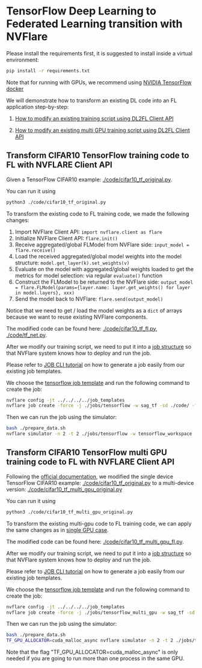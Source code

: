 # TensorFlow Deep Learning to Federated Learning transition with NVFlare

Please install the requirements first, it is suggested to install inside a virtual environment:

```bash
pip install -r requirements.txt
```

Note that for running with GPUs, we recommend using [NVIDIA TensorFlow docker](https://catalog.ngc.nvidia.com/orgs/nvidia/containers/tensorflow)

We will demonstrate how to transform an existing DL code into an FL application step-by-step:

1. [How to modify an existing training script using DL2FL Client API](#transform-cifar10-tensorflow-training-code-to-fl-with-nvflare-client-api)

2. [How to modify an existing multi GPU training script using DL2FL Client API](#transform-cifar10-tensorflow-multi-gpu-training-code-to-fl-with-nvflare-client-api)

## Transform CIFAR10 TensorFlow training code to FL with NVFLARE Client API

Given a TensorFlow CIFAR10 example: [./code/cifar10_tf_original.py](./code/cifar10_tf_original.py).

You can run it using

```bash
python3 ./code/cifar10_tf_original.py
```

To transform the existing code to FL training code, we made the following changes:

1. Import NVFlare Client API: ```import nvflare.client as flare```
2. Initialize NVFlare Client API: ```flare.init()```
3. Receive aggregated/global FLModel from NVFlare side: ```input_model = flare.receive()```
4. Load the received aggregated/global model weights into the model structure: ```model.get_layer(k).set_weights(v)```
5. Evaluate on the model with aggregated/global weights loaded to get the metrics for model selection: via regular ```evaluate()``` function
6. Construct the FLModel to be returned to the NVFlare side: ```output_model = flare.FLModel(params={layer.name: layer.get_weights() for layer in model.layers}, xxx)```
7. Send the model back to NVFlare: ```flare.send(output_model)```

Notice that we need to get / load the model weights as a ``dict`` of arrays because we want to reuse existing NVFlare components.

The modified code can be found here: [./code/cifar10_tf_fl.py](./code/cifar10_tf_fl.py), [./code/tf_net.py](./code/tf_net.py).

After we modify our training script, we need to put it into a [job structure](https://nvflare.readthedocs.io/en/latest/real_world_fl/job.html) so that NVFlare system knows how to deploy and run the job.

Please refer to [JOB CLI tutorial](../../../tutorials/job_cli.ipynb) on how to generate a job easily from our existing job templates.


We choose the [tensorflow job template](../../../../job_templates/sag_tf/) and run the following command to create the job:

```bash
nvflare config -jt ../../../../job_templates
nvflare job create -force -j ./jobs/tensorflow -w sag_tf -sd ./code/ -f config_fed_client.conf app_script=cifar10_tf_fl.py
```

Then we can run the job using the simulator:

```bash
bash ./prepare_data.sh
nvflare simulator -n 2 -t 2 ./jobs/tensorflow -w tensorflow_workspace
```


## Transform CIFAR10 TensorFlow multi GPU training code to FL with NVFLARE Client API

Following the [official documentation](https://www.tensorflow.org/guide/keras/distributed_training#single-host_multi-device_synchronous_training), we modified the single 
device TensorFlow CIFAR10 example: [./code/cifar10_tf_original.py](./code/cifar10_tf_original.py) to
a multi-device version: [./code/cifar10_tf_multi_gpu_original.py](./code/cifar10_tf_multi_gpu_original.py)

You can run it using

```bash
python3 ./code/cifar10_tf_multi_gpu_original.py
```

To transform the existing multi-gpu code to FL training code, we can apply the same changes as in [single GPU case](#transform-cifar10-tensorflow-training-code-to-fl-with-nvflare-client-api).

The modified code can be found here: [./code/cifar10_tf_multi_gpu_fl.py](./code/cifar10_tf_multi_gpu_fl.py).

After we modify our training script, we need to put it into a [job structure](https://nvflare.readthedocs.io/en/latest/real_world_fl/job.html) so that NVFlare system knows how to deploy and run the job.

Please refer to [JOB CLI tutorial](../../../tutorials/job_cli.ipynb) on how to generate a job easily from our existing job templates.


We choose the [tensorflow job template](../../../../job_templates/sag_tf/) and run the following command to create the job:

```bash
nvflare config -jt ../../../../job_templates
nvflare job create -force -j ./jobs/tensorflow_multi_gpu -w sag_tf -sd ./code/ -f config_fed_client.conf app_script=cifar10_tf_multi_gpu_fl.py
```

Then we can run the job using the simulator:

```bash
bash ./prepare_data.sh
TF_GPU_ALLOCATOR=cuda_malloc_async nvflare simulator -n 2 -t 2 ./jobs/tensorflow_multi_gpu -w tensorflow_multi_gpu_workspace
```

Note that the flag "TF_GPU_ALLOCATOR=cuda_malloc_async" is only needed if you are going to run more than one process in the same GPU.
